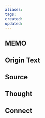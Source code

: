 ```yaml
---
aliases: 
tags: 
created: 
updated:
---
```


## MEMO

## Origin Text

## Source

## Thought

## Connect
